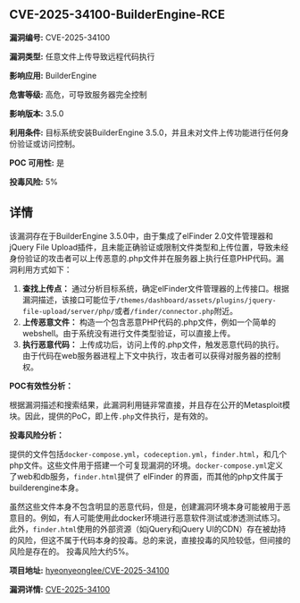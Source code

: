 ## CVE-2025-34100-BuilderEngine-RCE

**漏洞编号:** CVE-2025-34100

**漏洞类型:** 任意文件上传导致远程代码执行

**影响应用:** BuilderEngine

**危害等级:** 高危，可导致服务器完全控制

**影响版本:** 3.5.0

**利用条件:** 目标系统安装BuilderEngine 3.5.0，并且未对文件上传功能进行任何身份验证或访问控制。

**POC 可用性:** 是

**投毒风险:** 5%

## 详情

该漏洞存在于BuilderEngine 3.5.0中，由于集成了elFinder 2.0文件管理器和jQuery File Upload插件，且未能正确验证或限制文件类型和上传位置，导致未经身份验证的攻击者可以上传恶意的.php文件并在服务器上执行任意PHP代码。漏洞利用方式如下：

1.  **查找上传点：** 通过分析目标系统，确定elFinder文件管理器的上传接口。根据漏洞描述，该接口可能位于`/themes/dashboard/assets/plugins/jquery-file-upload/server/php/`或者`/finder/connector.php`附近。
2.  **上传恶意文件：** 构造一个包含恶意PHP代码的.php文件，例如一个简单的webshell。由于系统没有进行文件类型验证，可以直接上传。
3.  **执行恶意代码：** 上传成功后，访问上传的.php文件，触发恶意代码的执行。由于代码在web服务器进程上下文中执行，攻击者可以获得对服务器的控制权。

**POC有效性分析：**

根据漏洞描述和搜索结果，此漏洞利用链非常直接，并且存在公开的Metasploit模块。因此，提供的PoC，即上传`.php`文件执行，是有效的。

**投毒风险分析：**

提供的文件包括`docker-compose.yml`，`codeception.yml`，`finder.html`，和几个php文件。这些文件用于搭建一个可复现漏洞的环境。`docker-compose.yml`定义了web和db服务，`finder.html`提供了 elFinder 的界面，而其他的php文件属于builderengine本身。

虽然这些文件本身不包含明显的恶意代码，但是，创建漏洞环境本身可能被用于恶意目的。例如，有人可能使用此docker环境进行恶意软件测试或渗透测试练习。此外，`finder.html`使用的外部资源（如jQuery和jQuery UI的CDN）存在被劫持的风险，但这不属于代码本身的投毒。总的来说，直接投毒的风险较低，但间接的风险是存在的。 投毒风险大约5%。


**项目地址:** [hyeonyeonglee/CVE-2025-34100](https://github.com/hyeonyeonglee/CVE-2025-34100)

**漏洞详情:** [CVE-2025-34100](https://nvd.nist.gov/vuln/detail/CVE-2025-34100)